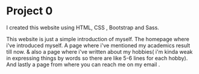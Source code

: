 # Project 0

I created this website using HTML, CSS , Bootstrap and Sass.

This website is just a simple introduction of myself. The homepage where i've introduced myself. A page where i've mentioned my academics result till now. & also a page where i've written about my hobbies( i'm kinda weak in expressing things by words so there are like 5-6 lines for each hobby). And lastly a page from where you can reach me on my email .

